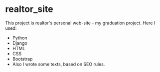 # realtor_site
This project is realtor's personal web-site - my graduation project.
Here I used:
- Python
- Django
- HTML
- CSS
- Bootstrap
- Also I wrote some texts, based on  SEO rules.
